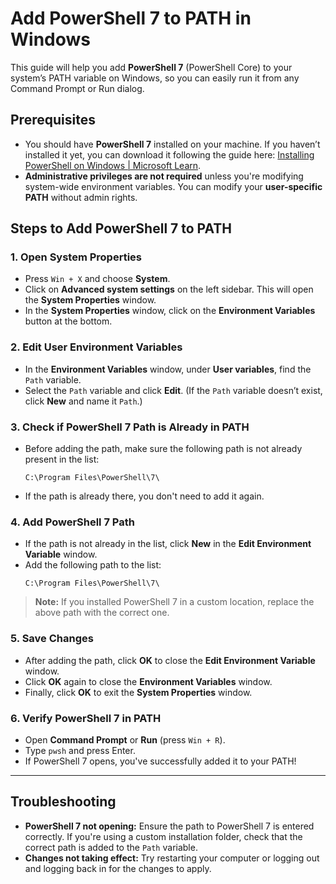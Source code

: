 # Add PowerShell 7 to PATH in Windows

This guide will help you add **PowerShell 7** (PowerShell Core) to your system’s PATH variable on Windows, so you can easily run it from any Command Prompt or Run dialog.

## Prerequisites

- You should have **PowerShell 7** installed on your machine. If you haven’t installed it yet, you can download it following the guide here: [Installing PowerShell on Windows | Microsoft Learn](https://learn.microsoft.com/en-us/powershell/scripting/install/installing-powershell-on-windows?view=powershell-7.5).
- **Administrative privileges are not required** unless you're modifying system-wide environment variables. You can modify your **user-specific PATH** without admin rights.

## Steps to Add PowerShell 7 to PATH

### 1. Open **System Properties**
   - Press `Win + X` and choose **System**.
   - Click on **Advanced system settings** on the left sidebar. This will open the **System Properties** window.
   - In the **System Properties** window, click on the **Environment Variables** button at the bottom.

### 2. Edit User Environment Variables
   - In the **Environment Variables** window, under **User variables**, find the `Path` variable.
   - Select the `Path` variable and click **Edit**. (If the `Path` variable doesn’t exist, click **New** and name it `Path`.)

### 3. Check if PowerShell 7 Path is Already in PATH
   - Before adding the path, make sure the following path is not already present in the list:
     ```
     C:\Program Files\PowerShell\7\
     ```
   - If the path is already there, you don't need to add it again.
### 4. Add PowerShell 7 Path
   - If the path is not already in the list, click **New** in the **Edit Environment Variable** window.
   - Add the following path to the list:
     ```
     C:\Program Files\PowerShell\7\
     ```
   > **Note:** If you installed PowerShell 7 in a custom location, replace the above path with the correct one.
### 5. Save Changes
   - After adding the path, click **OK** to close the **Edit Environment Variable** window.
   - Click **OK** again to close the **Environment Variables** window.
   - Finally, click **OK** to exit the **System Properties** window.
### 6. Verify PowerShell 7 in PATH
   - Open **Command Prompt** or **Run** (press `Win + R`).
   - Type `pwsh` and press Enter.
   - If PowerShell 7 opens, you've successfully added it to your PATH!
---
## Troubleshooting
- **PowerShell 7 not opening:** Ensure the path to PowerShell 7 is entered correctly. If you're using a custom installation folder, check that the correct path is added to the `Path` variable.
- **Changes not taking effect:** Try restarting your computer or logging out and logging back in for the changes to apply.